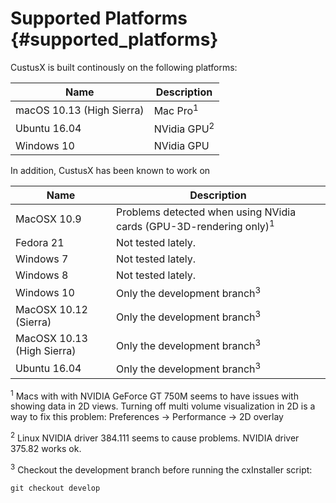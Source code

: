 Supported Platforms {#supported_platforms}
===================

CustusX is built continously on the following platforms:

| Name                          | Description
| ----------------------------- | -----------------------------
| macOS 10.13 (High Sierra)     | Mac Pro<sup>1</sup>
| Ubuntu 16.04                  | NVidia GPU<sup>2</sup>
| Windows 10                    | NVidia GPU

In addition, CustusX has been known to work on

| Name                         | Description
| ---------------------------- | -----------------------------
| MacOSX 10.9                  | Problems detected when using NVidia cards (GPU-3D-rendering only)<sup>1</sup>
| Fedora 21                    | Not tested lately.
| Windows 7                    | Not tested lately.
| Windows 8                    | Not tested lately.
| Windows 10                   | Only the development branch<sup>3</sup>
| MacOSX 10.12 (Sierra)        | Only the development branch<sup>3</sup>
| MacOSX 10.13 (High Sierra)   | Only the development branch<sup>3</sup>
| Ubuntu 16.04                 | Only the development branch<sup>3</sup>

<sup>1</sup> Macs with with NVIDIA GeForce GT 750M seems to have issues with showing data in 2D views.
Turning off multi volume visualization in 2D is a way to fix this problem: Preferences -> Performance -> 2D overlay

<sup>2</sup> Linux NVIDIA driver 384.111 seems to cause problems. NVIDIA driver 375.82 works ok.

<sup>3</sup> Checkout the development branch before running the cxInstaller script:

    git checkout develop
